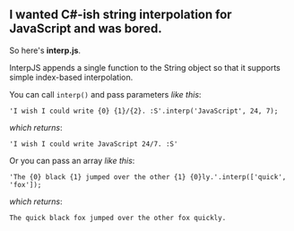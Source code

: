 ## I wanted C#-ish string interpolation for JavaScript and was bored.

So here's **interp.js**.

InterpJS appends a single function to the String object so that it supports simple index-based interpolation.

You can call `interp()` and pass parameters *like this*:

`'I wish I could write {0} {1}/{2}. :S'.interp('JavaScript', 24, 7);`

*which returns*:

`'I wish I could write JavaScript 24/7. :S'`

Or you can pass an array *like this*:

`'The {0} black {1} jumped over the other {1} {0}ly.'.interp(['quick', 'fox']);`

*which returns*:

`The quick black fox jumped over the other fox quickly.`
